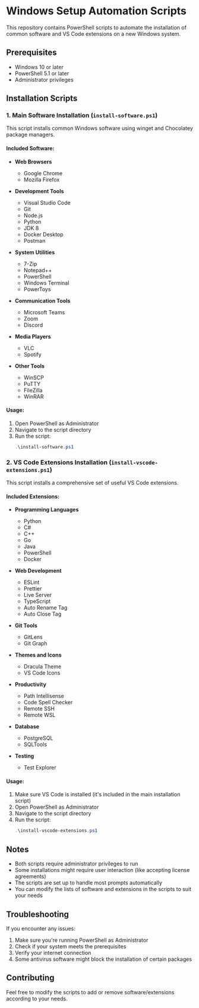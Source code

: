 # Windows Setup Automation Scripts

This repository contains PowerShell scripts to automate the installation of common software and VS Code extensions on a new Windows system.

## Prerequisites

- Windows 10 or later
- PowerShell 5.1 or later
- Administrator privileges

## Installation Scripts

### 1. Main Software Installation (`install-software.ps1`)

This script installs common Windows software using winget and Chocolatey package managers.

#### Included Software:

- **Web Browsers**
  - Google Chrome
  - Mozilla Firefox

- **Development Tools**
  - Visual Studio Code
  - Git
  - Node.js
  - Python
  - JDK 8
  - Docker Desktop
  - Postman

- **System Utilities**
  - 7-Zip
  - Notepad++
  - PowerShell
  - Windows Terminal
  - PowerToys

- **Communication Tools**
  - Microsoft Teams
  - Zoom
  - Discord

- **Media Players**
  - VLC
  - Spotify

- **Other Tools**
  - WinSCP
  - PuTTY
  - FileZilla
  - WinRAR

#### Usage:

1. Open PowerShell as Administrator
2. Navigate to the script directory
3. Run the script:
   ```powershell
   .\install-software.ps1
   ```

### 2. VS Code Extensions Installation (`install-vscode-extensions.ps1`)

This script installs a comprehensive set of useful VS Code extensions.

#### Included Extensions:

- **Programming Languages**
  - Python
  - C#
  - C++
  - Go
  - Java
  - PowerShell
  - Docker

- **Web Development**
  - ESLint
  - Prettier
  - Live Server
  - TypeScript
  - Auto Rename Tag
  - Auto Close Tag

- **Git Tools**
  - GitLens
  - Git Graph

- **Themes and Icons**
  - Dracula Theme
  - VS Code Icons

- **Productivity**
  - Path Intellisense
  - Code Spell Checker
  - Remote SSH
  - Remote WSL

- **Database**
  - PostgreSQL
  - SQLTools

- **Testing**
  - Test Explorer

#### Usage:

1. Make sure VS Code is installed (it's included in the main installation script)
2. Open PowerShell as Administrator
3. Navigate to the script directory
4. Run the script:
   ```powershell
   .\install-vscode-extensions.ps1
   ```

## Notes

- Both scripts require administrator privileges to run
- Some installations might require user interaction (like accepting license agreements)
- The scripts are set up to handle most prompts automatically
- You can modify the lists of software and extensions in the scripts to suit your needs

## Troubleshooting

If you encounter any issues:

1. Make sure you're running PowerShell as Administrator
2. Check if your system meets the prerequisites
3. Verify your internet connection
4. Some antivirus software might block the installation of certain packages

## Contributing

Feel free to modify the scripts to add or remove software/extensions according to your needs. 